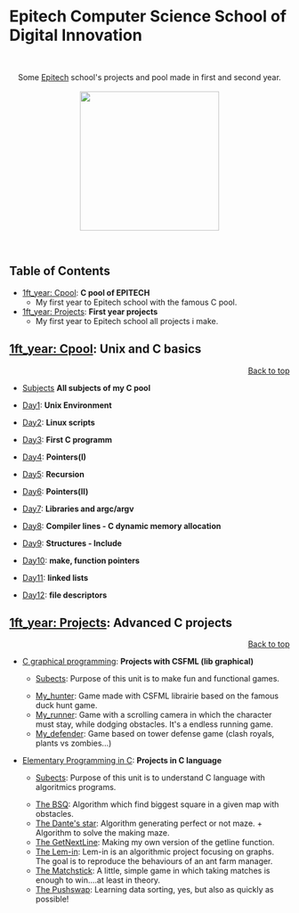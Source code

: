# Epitech Computer Science School of Digital Innovation
<br/>
<p align="center">
Some <a href="http://www.epitech.eu">Epitech</a> school's projects and pool made in first and second year.
<br/><br/>
<img src="https://upload.wikimedia.org/wikipedia/commons/thumb/2/2d/Epitech.png/1598px-Epitech.png" width="250">
</p>
<br/>

<a name="top"></a>

## Table of Contents 
- [1ft_year: Cpool](#1ft_yearCpool): **C pool of EPITECH**
    - My first year to Epitech school with the famous C pool.
- [1ft_year: Projects](#1ft_yearProjects): **First year projects**
    - My first year to Epitech school all projects i make.
 
<a name="1ft_yearCpool"></a>

## [1ft_year: Cpool](./1ft_year/Cpool_2018): **Unix and C basics**
<p align="right"><a href="#top">Back to top</a></p>

- [Subjects](./1ft_year/Cpool_2018/Subjects) **All subjects of my C pool**

- [Day1](./1ft_year/Cpool_2018/Day01): **Unix Environment**
     
- [Day2](./1ft_year/Cpool_2018/Day02): **Linux scripts**
     
- [Day3](./1ft_year/Cpool_2018/Day03): **First C programm**

- [Day4](./1ft_year/Cpool_2018/Day04): **Pointers(I)**

- [Day5](./1ft_year/Cpool_2018/Day05): **Recursion**

- [Day6](./1ft_year/Cpool_2018/Day06): **Pointers(II)**

- [Day7](./1ft_year/Cpool_2018/Day07): **Libraries and argc/argv**
 
- [Day8](./1ft_year/Cpool_2018/Day08): **Compiler lines - C dynamic memory allocation**

- [Day9](./1ft_year/Cpool_2018/Day09): **Structures - Include**

- [Day10](./1ft_year/Cpool_2018/Day10): **make, function pointers**

- [Day11](./1ft_year/Cpool_2018/Day11): **linked lists**

- [Day12](./1ft_year/Cpool_2018/Day12): **file descriptors**


<a name="1ft_yearProjects"></a>

## [1ft_year: Projects](./1ft_year/Projects): **Advanced C projects**
<p align="right"><a href="#top">Back to top</a></p>

- [C graphical programming](./1ft_year/Projects/C_Graph_Prog): **Projects with CSFML (lib graphical)**
  * [Subects](./1ft_year/Projects/C_Graph_Prog/Subects): Purpose of this unit is to make fun and functional games.<p></p>
  - [My_hunter](./1ft_year/Projects/C_Graph_Prog/my_hunter): Game made with CSFML librairie based on the famous duck hunt game.
  - [My_runner](./1ft_year/Projects/C_Graph_Prog/my_runner): Game with a scrolling camera in which the character must stay, while dodging obstacles. It's a endless running game.
  - [My_defender](./1ft_year/Projects/C_Graph_Prog/my_defender): Game based on tower defense game (clash royals, plants vs zombies...)<p></p>
  
- [Elementary Programming in C](./1ft_year/Projects/Elementary_Programming_C): **Projects in C language**
  * [Subects](./1ft_year/Projects/Elementary_Programming_C/Subects): Purpose of this unit is to understand C language with algoritmics programs.<p></p>
  - [The BSQ](./1ft_year/Projects/Elementary_Programming_C/BSQ): Algorithm which find biggest square in a given map with obstacles.
  - [The Dante's star](./1ft_year/Projects/Elementary_Programming_C/Dante_star): Algorithm generating perfect or not maze. + Algorithm to solve the making maze.
  - [The GetNextLine](./1ft_year/Projects/Elementary_Programming_C/GetNextLine): Making my own version of the getline function.
  - [The Lem-in](./1ft_year/Projects/Elementary_Programming_C/Lem-in): Lem-in is an algorithmic project focusing on graphs. The goal is to reproduce the behaviours of an ant farm manager.
  - [The Matchstick](./1ft_year/Projects/Elementary_Programming_C/Matchstick): A little, simple game in which taking matches is enough to win....at least in theory.
  - [The Pushswap](./1ft_year/Projects/Elementary_Programming_C/Pushswap): Learning data sorting, yes, but also as quickly as possible!
 
  
